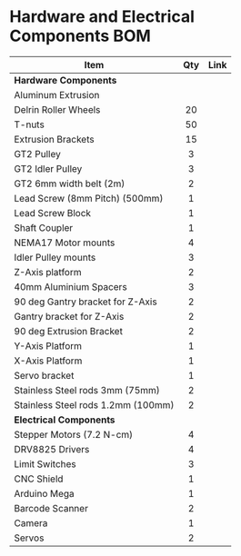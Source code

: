 # Hardware and Electrical Components BOM

| Item                               | Qty | Link |
| ---------------------------------- | :-: | :--: |
| **Hardware Components**            |     |      |
| Aluminum Extrusion                 |     |      |
| Delrin Roller Wheels               | 20  |      |
| T-nuts                             | 50  |      |
| Extrusion Brackets                 | 15  |      |
| GT2 Pulley                         |  3  |      |
| GT2 Idler Pulley                   |  3  |      |
| GT2 6mm width belt (2m)            |  2  |      |
| Lead Screw (8mm Pitch) (500mm)     |  1  |      |
| Lead Screw Block                   |  1  |      |
| Shaft Coupler                      |  1  |      |
| NEMA17 Motor mounts                |  4  |      |
| Idler Pulley mounts                |  3  |      |
| Z-Axis platform                    |  2  |      |
| 40mm Aluminium Spacers             |  3  |      |
| 90 deg Gantry bracket for Z-Axis   |  2  |      |
| Gantry bracket for Z-Axis          |  2  |      |
| 90 deg Extrusion Bracket           |  2  |      |
| Y-Axis Platform                    |  1  |      |
| X-Axis Platform                    |  1  |      |
| Servo bracket                      |  1  |      |
| Stainless Steel rods 3mm (75mm)    |  2  |      |
| Stainless Steel rods 1.2mm (100mm) |  2  |      |
| **Electrical Components**          |     |      |
| Stepper Motors (7.2 N-cm)           |  4  |      |
| DRV8825 Drivers                    |  4  |      |
| Limit Switches                     |  3  |      |
| CNC Shield                         |  1  |      |
| Arduino Mega                       |  1  |      |
| Barcode Scanner                    |  2  |      |
| Camera                             |  1  |      |
| Servos                             |  2  |      |
